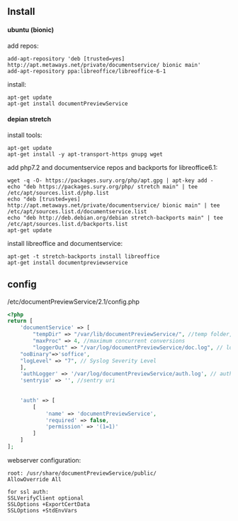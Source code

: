 ## Install 
#### ubuntu (bionic)

add repos:

    add-apt-repository 'deb [trusted=yes] http://apt.metaways.net/private/documentservice/ bionic main'
    add-apt-repository ppa:libreoffice/libreoffice-6-1

install:

    apt-get update
    apt-get install documentPreviewService
    
#### depian stretch

install tools:

    apt-get update
    apt-get install -y apt-transport-https gnupg wget
    
add php7.2 and documentservice repos and backports for libreoffice6.1:

    wget -q -O- https://packages.sury.org/php/apt.gpg | apt-key add -
    echo "deb https://packages.sury.org/php/ stretch main" | tee /etc/apt/sources.list.d/php.list
    echo "deb [trusted=yes] http://apt.metaways.net/private/documentservice/ bionic main" | tee /etc/apt/sources.list.d/documentservice.list
    echo "deb http://deb.debian.org/debian stretch-backports main" | tee /etc/apt/sources.list.d/backports.list
    apt-get update
    
install libreoffice and documentservice:

    apt-get -t stretch-backports install libreoffice
    apt-get install documentpreviewservice


    
## config
    
/etc/documentPreviewService/2.1/config.php

``` php
<?php
return [
    'documentService' => [
        "tempDir" => "/var/lib/documentPreviewService/", //temp folder, must be rw
        "maxProc" => 4, //maximum concurrent conversions
        "loggerOut" => "/var/log/documentPreviewService/doc.log", // log file path, must exist and be writable 
	"ooBinary"=>'soffice',
	"logLevel" => "7", // Syslog Severity Level
    ],
    'authLogger' => '/var/log/documentPreviewService/auth.log', // auth logger path, must exist and be writable 
    'sentryio' => '', //sentry uri
    
    
    'auth' => [
        [
            'name' => 'documentPreviewService',
            'required' => false,
            'permission' => '(1=1)'
        ]
    ]
];
```

webserver configuration:

    root: /usr/share/documentPreviewService/public/
    AllowOverride All
    
    for ssl auth:
    SSLVerifyClient optional
    SSLOptions +ExportCertData
    SSLOptions +StdEnvVars
